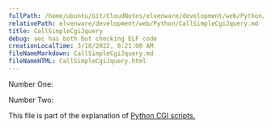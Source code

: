 ```yaml
---
fullPath: /home/ubuntu/Git/CloudNotes/elvenware/development/web/Python/CallSimpleCgiJquery.md
relativePath: elvenware/development/web/Python/CallSimpleCgiJquery.md
title: CallSimpleCgiJquery
debug: aec has both but checking ELF code
creationLocalTime: 3/18/2022, 8:21:00 AM
fileNameMarkdown: CallSimpleCgiJquery.md
fileNameHTML: CallSimpleCgiJquery.html
---
```


<!-- toc -->
<!-- tocstop -->

Number One:

Number Two:

This file is part of the explanation of [Python CGI
scripts.](PythonScripts.html#moreCgi)
